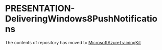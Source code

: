 PRESENTATION-DeliveringWindows8PushNotifications
================================================

The contents of repository has moved to [MicrosoftAzureTrainingKit](https://github.com/Microsoft-TrainingKits/MicrosoftAzureTrainingKit/tree/master/Decks/PRESENTATION-DeliveringWindows8PushNotifications)
